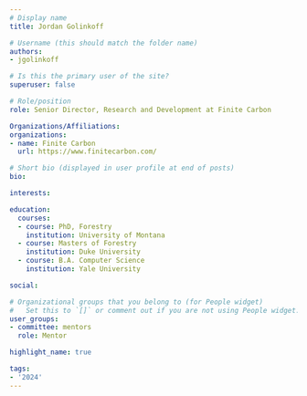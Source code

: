 ```yaml
---
# Display name
title: Jordan Golinkoff

# Username (this should match the folder name)
authors:
- jgolinkoff

# Is this the primary user of the site?
superuser: false

# Role/position
role: Senior Director, Research and Development at Finite Carbon

Organizations/Affiliations:
organizations:
- name: Finite Carbon
  url: https://www.finitecarbon.com/

# Short bio (displayed in user profile at end of posts)
bio:

interests:

education:
  courses:
  - course: PhD, Forestry
    institution: University of Montana
  - course: Masters of Forestry
    institution: Duke University
  - course: B.A. Computer Science
    institution: Yale University

social:

# Organizational groups that you belong to (for People widget)
#   Set this to `[]` or comment out if you are not using People widget.
user_groups:
- committee: mentors
  role: Mentor

highlight_name: true

tags:
- '2024'
---
```

